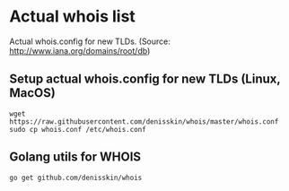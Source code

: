 # Actual whois list
Actual whois.config for new TLDs.
(Source: http://www.iana.org/domains/root/db) 

## Setup actual whois.config for new TLDs (Linux, MacOS)
``` shell
wget https://raw.githubusercontent.com/denisskin/whois/master/whois.conf
sudo cp whois.conf /etc/whois.conf
```

## Golang utils for WHOIS
``` shell
go get github.com/denisskin/whois
```
